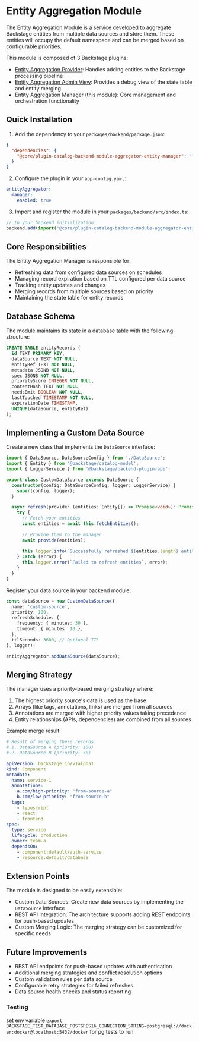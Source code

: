 # Entity Aggregation Module

The Entity Aggregation Module is a service developed to aggregate Backstage entities from multiple data sources and store them. These entities will occupy the default namespace and can be merged based on configurable priorities.

This module is composed of 3 Backstage plugins:

- [Entity Aggregation Provider](../catalog-backend-aggregator-entity-provider/README.md): Handles adding entities to the Backstage processing pipeline
- [Entity Aggregation Admin View](../catalog-entity-aggregator-admin/README.md): Provides a debug view of the state table and entity merging
- Entity Aggregation Manager (this module): Core management and orchestration functionality

## Quick Installation

1. Add the dependency to your `packages/backend/package.json`:
```json
{
  "dependencies": {
    "@core/plugin-catalog-backend-module-aggregator-entity-manager": "^0.1.0"
  }
}
```

2. Configure the plugin in your `app-config.yaml`:
```yaml
entityAggregator:
  manager:
    enabled: true
```

3. Import and register the module in your `packages/backend/src/index.ts`:
```typescript
// In your backend initialization:
backend.add(import("@core/plugin-catalog-backend-module-aggregator-entity-manager"));
```

## Core Responsibilities

The Entity Aggregation Manager is responsible for:

- Refreshing data from configured data sources on schedules
- Managing record expiration based on TTL configured per data source
- Tracking entity updates and changes
- Merging records from multiple sources based on priority
- Maintaining the state table for entity records

## Database Schema

The module maintains its state in a database table with the following structure:

```sql
CREATE TABLE entityRecords (
  id TEXT PRIMARY KEY,
  dataSource TEXT NOT NULL,
  entityRef TEXT NOT NULL,
  metadata JSONB NOT NULL,
  spec JSONB NOT NULL,
  priorityScore INTEGER NOT NULL,
  contentHash TEXT NOT NULL,
  needsEmit BOOLEAN NOT NULL,
  lastTouched TIMESTAMP NOT NULL,
  expirationDate TIMESTAMP,
  UNIQUE(dataSource, entityRef)
);
```

## Implementing a Custom Data Source

Create a new class that implements the `DataSource` interface:

```typescript
import { DataSource, DataSourceConfig } from './DataSource';
import { Entity } from '@backstage/catalog-model';
import { LoggerService } from '@backstage/backend-plugin-api';

export class CustomDataSource extends DataSource {
  constructor(config: DataSourceConfig, logger: LoggerService) {
    super(config, logger);
  }

  async refresh(provide: (entities: Entity[]) => Promise<void>): Promise<void> {
    try {
      // Fetch your entities
      const entities = await this.fetchEntities();
      
      // Provide them to the manager
      await provide(entities);
      
      this.logger.info(`Successfully refreshed ${entities.length} entities`);
    } catch (error) {
      this.logger.error(`Failed to refresh entities`, error);
    }
  }
}
```

Register your data source in your backend module:

```typescript
const dataSource = new CustomDataSource({
  name: 'custom-source',
  priority: 100,
  refreshSchedule: {
    frequency: { minutes: 30 },
    timeout: { minutes: 10 },
  },
  ttlSeconds: 3600, // Optional TTL
}, logger);

entityAggregator.addDataSource(dataSource);
```

## Merging Strategy

The manager uses a priority-based merging strategy where:

1. The highest priority source's data is used as the base
2. Arrays (like tags, annotations, links) are merged from all sources
3. Annotations are merged with higher priority values taking precedence
4. Entity relationships (APIs, dependencies) are combined from all sources

Example merge result:
```yaml
# Result of merging these records:
# 1. DataSource A (priority: 100)
# 2. DataSource B (priority: 50)

apiVersion: backstage.io/v1alpha1
kind: Component
metadata:
  name: service-1
  annotations:
    a.com/high-priority: "from-source-a"
    b.com/low-priority: "from-source-b"
  tags: 
    - typescript
    - react
    - frontend
spec:
  type: service
  lifecycle: production
  owner: team-a
  dependsOn:
    - component:default/auth-service
    - resource:default/database
```

## Extension Points

The module is designed to be easily extensible:

- Custom Data Sources: Create new data sources by implementing the `DataSource` interface
- REST API Integration: The architecture supports adding REST endpoints for push-based updates
- Custom Merging Logic: The merging strategy can be customized for specific needs

## Future Improvements

- REST API endpoints for push-based updates with authentication
- Additional merging strategies and conflict resolution options
- Custom validation rules per data source
- Configurable retry strategies for failed refreshes
- Data source health checks and status reporting

### Testing 
set env variable `export BACKSTAGE_TEST_DATABASE_POSTGRES16_CONNECTION_STRING=postgresql://docker:docker@localhost:5432/docker` for pg tests to run